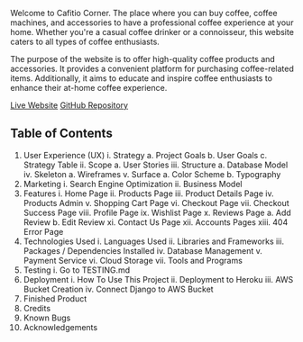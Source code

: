 Welcome to Cafitio Corner. The place where you can buy coffee, coffee machines, and accessories to have a professional coffee experience at your home. Whether you're a casual coffee drinker or a connoisseur, this website caters to all types of coffee enthusiasts.

The purpose of the website is to offer high-quality coffee products and accessories. It provides a convenient platform for purchasing coffee-related items. Additionally, it aims to educate and inspire coffee enthusiasts to enhance their at-home coffee experience.

[Live Website](https://cafitio-corner-5f01d0c35567.herokuapp.com/)
[GitHub Repository](https://github.com/terintealexandrin18/cafitiocorner)




## Table of Contents

1. User Experience (UX)
    i. Strategy
        a. Project Goals
        b. User Goals
        c. Strategy Table
    ii. Scope
        a. User Stories
    iii. Structure
        a. Database Model
    iv. Skeleton
        a. Wireframes
    v. Surface
        a. Color Scheme
        b. Typography
2. Marketing
    i. Search Engine Optimization
    ii. Business Model
3. Features
    i. Home Page
    ii. Products Page
    iii. Product Details Page
    iv. Products Admin
    v. Shopping Cart Page
    vi. Checkout Page
    vii. Checkout Success Page
    viii. Profile Page
    ix. Wishlist Page
    x. Reviews Page
        a. Add Review
        b. Edit Review
    xi. Contact Us Page
    xii. Accounts Pages
    xiii. 404 Error Page
4. Technologies Used
    i. Languages Used
    ii. Libraries and Frameworks
    iii. Packages / Dependencies Installed
    iv. Database Management
    v. Payment Service
    vi. Cloud Storage
    vii. Tools and Programs
5. Testing
    i. Go to TESTING.md
6. Deployment
    i. How To Use This Project
    ii. Deployment to Heroku
    iii. AWS Bucket Creation
    iv. Connect Django to AWS Bucket
7. Finished Product
8. Credits
9. Known Bugs
10. Acknowledgements